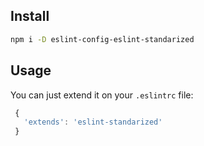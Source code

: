 ## Install

```bash
npm i -D eslint-config-eslint-standarized
```

## Usage

You can just extend it on your `.eslintrc` file:

```javascript
 {
   'extends': 'eslint-standarized'
 }
```

